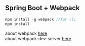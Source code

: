 ## Spring Boot + Webpack
```javascript
npm install -g webpack //for cli
npm install
```

about webpack [here](http://haviyj.tistory.com/17)
<br>
about webpack-dev-server [here](http://haviyj.tistory.com/25)